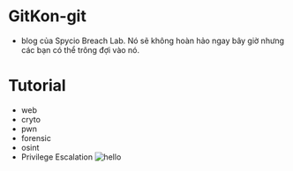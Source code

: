 # GitKon-git
- blog của Spycio Breach Lab.
Nó sẽ không hoàn hảo ngay bây giờ nhưng các bạn có thể trông đợi vào nó.
# Tutorial
- web
- cryto
- pwn
- forensic
- osint
- Privilege Escalation
![hello](https://tryhackme.com/badge/816004)
